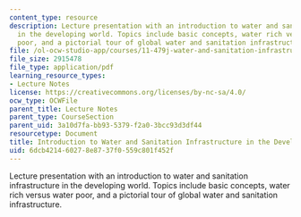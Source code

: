 ```yaml
---
content_type: resource
description: Lecture presentation with an introduction to water and sanitation infrastructure
  in the developing world. Topics include basic concepts, water rich versus water
  poor, and a pictorial tour of global water and sanitation infrastructure.
file: /ol-ocw-studio-app/courses/11-479j-water-and-sanitation-infrastructure-in-developing-countries-spring-2007/6dcb421460278e8737f0559c801f452f_lect2.pdf
file_size: 2915478
file_type: application/pdf
learning_resource_types:
- Lecture Notes
license: https://creativecommons.org/licenses/by-nc-sa/4.0/
ocw_type: OCWFile
parent_title: Lecture Notes
parent_type: CourseSection
parent_uid: 3a10d7fa-bb93-5379-f2a0-3bcc93d3df44
resourcetype: Document
title: Introduction to Water and Sanitation Infrastructure in the Developing World
uid: 6dcb4214-6027-8e87-37f0-559c801f452f
---
```

Lecture presentation with an introduction to water and sanitation infrastructure in the developing world. Topics include basic concepts, water rich versus water poor, and a pictorial tour of global water and sanitation infrastructure.